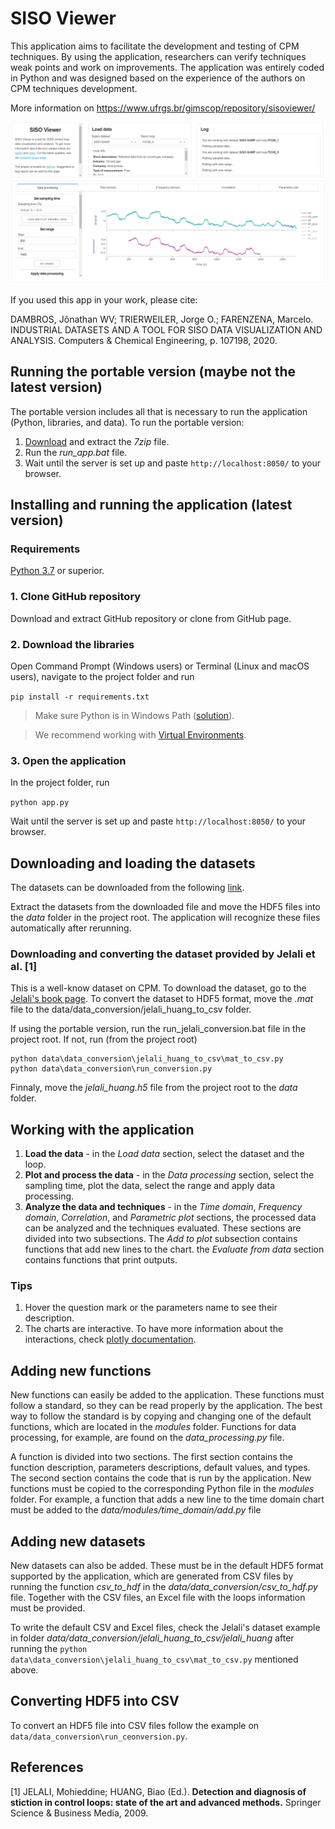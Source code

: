 # SISO Viewer

This application aims to facilitate the development and testing of CPM techniques. By using the application, researchers can verify techniques weak points and work on improvements. The application was entirely coded in Python and was designed based on the experience of the authors on CPM techniques development.

More information on https://www.ufrgs.br/gimscop/repository/sisoviewer/

![alt text](https://raw.githubusercontent.com/jonathanwvd/sisoviewer/master/assets/screenshot.png "screeshot")

If you used this app in your work, please cite:

DAMBROS, Jônathan WV; TRIERWEILER, Jorge O.; FARENZENA, Marcelo. 
INDUSTRIAL DATASETS AND A TOOL FOR SISO DATA VISUALIZATION AND ANALYSIS. 
Computers & Chemical Engineering, p. 107198, 2020.

## Running the portable version (maybe not the latest version)

The portable version includes all that is necessary to run the application (Python, libraries, and data). To run the portable version:
1. [Download](https://www.ufrgs.br/gimscop/repository/siso-viewer/) and extract the *7zip* file.
2. Run the *run_app.bat* file.
3. Wait until the server is set up and paste `http://localhost:8050/` to your browser.

## Installing and running the application (latest version)

### Requirements
[Python 3.7](https://www.python.org/downloads/) or superior.

### 1. Clone GitHub repository
Download and extract GitHub repository or clone from GitHub page.

### 2. Download the libraries
Open Command Prompt (Windows users) or Terminal (Linux and macOS users), navigate to the project folder and run

`pip install -r requirements.txt`


> Make sure Python is in Windows Path ([solution](https://datatofish.com/add-python-to-windows-path/)).

> We recommend working with [Virtual Environments](https://realpython.com/python-virtual-environments-a-primer/).

### 3. Open the application
In the project folder, run

`python app.py`

Wait until the server is set up and paste `http://localhost:8050/` to your browser.

## Downloading and loading the datasets
The datasets can be downloaded from the following [link](https://www.ufrgs.br/gimscop/repository/siso-viewer/datasets/).

Extract the datasets from the downloaded file and move the HDF5 files into the *data* folder in the project root. 
The application will recognize these files automatically after rerunning.

### Downloading and converting the dataset provided by Jelali et al. [1] 
This is a well-know dataset on CPM. To download the dataset, go to the [Jelali's book page](https://sites.ualberta.ca/~bhuang/Stiction-Book.htm). To convert the dataset to HDF5 format, move the _.mat_ file to the data/data_conversion/jelali_huang_to_csv folder.

If using the portable version, run the run_jelali_conversion.bat file in the project root.
If not, run (from the project root)

```
python data\data_conversion\jelali_huang_to_csv\mat_to_csv.py
python data\data_conversion\run_conversion.py
```

Finnaly, move the _jelali_huang.h5_ file from the project root to the _data_ folder.

## Working with the application
1. **Load the data** - in the *Load data* section, select the dataset and the loop.
2. **Plot and process the data** - in the *Data processing* section, select the sampling time, plot the data, select the range and apply data processing.
3. **Analyze the data and techniques** - in the *Time domain*, *Frequency domain*, *Correlation*, and *Parametric plot* sections, 
the processed data can be analyzed and the techniques evaluated.
These sections are divided into two subsections. The *Add to plot* subsection contains functions that add new lines to the chart.
the *Evaluate from data* section contains functions that print outputs.

### Tips
1. Hover the question mark or the parameters name to see their description.
2. The charts are interactive. To have more information about the interactions, check [plotly documentation](https://plotly.com/python/).

## Adding new functions
New functions can easily be added to the application. These functions must follow a standard, so they can be read properly by the application.
The best way to follow the standard is by copying and changing one of the default functions, which are located in the *modules* folder. 
Functions for data processing, for example, are found on the *data_processing.py* file.

A function is divided into two sections. The first section contains the function description, parameters descriptions, default values, and types.
The second section contains the code that is run by the application. 
New functions must be copied to the corresponding Python file in the *modules* folder. For example, a function that adds a new line to the time domain chart must be added to the *data/modules/time_domain/add.py* file

## Adding new datasets
New datasets can also be added. These must be in the default HDF5 format supported by the application, which are generated from
CSV files by running the function *csv_to_hdf* in the *data/data_conversion/csv_to_hdf.py* file. Together with the CSV files, an Excel 
file with the loops information must be provided.

To write the default CSV and Excel files, check the Jelali's dataset example in folder *data/data_conversion/jelali_huang_to_csv/jelali_huang* after running the 
`python data\data_conversion\jelali_huang_to_csv\mat_to_csv.py` mentioned above.

## Converting HDF5 into CSV
To convert an HDF5 file into CSV files follow the example on `data/data_conversion\run_ceonversion.py`.

## References
[1] JELALI, Mohieddine; HUANG, Biao (Ed.). **Detection and diagnosis of stiction in control loops: state of the art and advanced methods.** 
Springer Science & Business Media, 2009.
